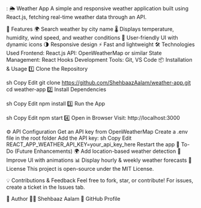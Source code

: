 :
🌦️ Weather App
A simple and responsive weather application built using React.js, fetching real-time weather data through an API.

🚀 Features
🌍 Search weather by city name
🌡️ Displays temperature, humidity, wind speed, and weather conditions
🎨 User-friendly UI with dynamic icons
🌗 Responsive design
⚡ Fast and lightweight
🛠️ Technologies Used
Frontend: React.js
API: OpenWeatherMap or similar
State Management: React Hooks
Development Tools: Git, VS Code
📦 Installation & Usage
1️⃣ Clone the Repository

sh
Copy
Edit
git clone https://github.com/ShehbaazAalam/weather-app.git
cd weather-app
2️⃣ Install Dependencies

sh
Copy
Edit
npm install
3️⃣ Run the App

sh
Copy
Edit
npm start
4️⃣ Open in Browser
Visit: http://localhost:3000

⚙️ API Configuration
Get an API key from OpenWeatherMap
Create a .env file in the root folder
Add the API key:
sh
Copy
Edit
REACT_APP_WEATHER_API_KEY=your_api_key_here
Restart the app
📌 To-Do (Future Enhancements)
🌍 Add location-based weather detection
🎨 Improve UI with animations
📊 Display hourly & weekly weather forecasts
📜 License
This project is open-source under the MIT License.

💡 Contributions & Feedback
Feel free to fork, star, or contribute!
For issues, create a ticket in the Issues tab.

👤 Author
👨‍💻 Shehbaaz Aalam
🔗 GitHub Profile

